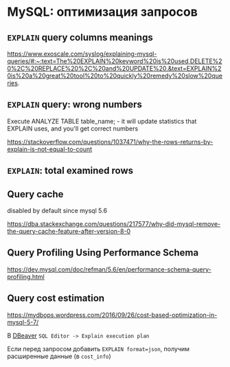 # MySQL: оптимизация запросов

## `EXPLAIN` query columns meanings

https://www.exoscale.com/syslog/explaining-mysql-queries/#:~:text=The%20EXPLAIN%20keyword%20is%20used,DELETE%20%2C%20REPLACE%20%2C%20and%20UPDATE%20.&text=EXPLAIN%20is%20a%20great%20tool%20to%20quickly%20remedy%20slow%20queries.

## `EXPLAIN` query: wrong numbers

Execute ANALYZE TABLE table_name; - it will update statistics that EXPLAIN uses, and you'll get correct numbers

https://stackoverflow.com/questions/1037471/why-the-rows-returns-by-explain-is-not-equal-to-count

## `EXPLAIN`: total examined rows

## Query cache

disabled by default since mysql 5.6

https://dba.stackexchange.com/questions/217577/why-did-mysql-remove-the-query-cache-feature-after-version-8-0

## Query Profiling Using Performance Schema

https://dev.mysql.com/doc/refman/5.6/en/performance-schema-query-profiling.html

## Query cost estimation

https://mydbops.wordpress.com/2016/09/26/cost-based-optimization-in-mysql-5-7/

В [DBeaver](https://dbeaver.io/) `SQL Editor -> Explain execution plan`

Если перед запросом добавить `EXPLAIN format=json`, получим расширенные данные (в `cost_info`)
